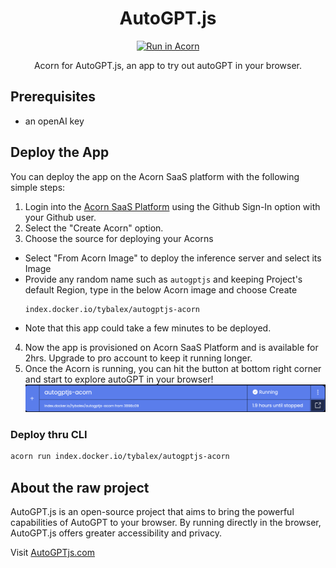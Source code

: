 
<div align="center">

# AutoGPT.js

[![Run in Acorn](https://beta.acorn.io/v1-ui/run/badge?image=index.docker.io+tybalex+autogptjs-acorn&ref=tybalex)](https://beta.acorn.io/run/index.docker.io/tybalex/autogptjs-acorn?ref=tybalex)

Acorn for AutoGPT.js, an app to try out autoGPT in your browser.

</div>

## Prerequisites

* an openAI key

## Deploy the App

You can deploy the app on the Acorn SaaS platform with the following simple steps:

1. Login into the [Acorn SaaS Platform](https://beta.acorn.io/) using the Github Sign-In option with your Github user.
2. Select the "Create Acorn" option.
3. Choose the source for deploying your Acorns
  * Select "From Acorn Image" to deploy the inference server and select its Image
  * Provide any random name such as `autogptjs` and keeping Project's default Region, type in the below Acorn image and choose Create 
    ```bash
    index.docker.io/tybalex/autogptjs-acorn
    ```
  * Note that this app could take a few minutes to be deployed.
4. Now the app is provisioned on Acorn SaaS Platform and is available for 2hrs. Upgrade to pro account to keep it running longer.
5. Once the Acorn is running, you can hit the button at bottom right corner and start to explore autoGPT in your browser! 
![link](usage.png)

### Deploy thru CLI

```bash
acorn run index.docker.io/tybalex/autogptjs-acorn
```


## About the raw project
AutoGPT.js is an open-source project that aims to bring the powerful capabilities of AutoGPT to your browser. By running directly in the browser, AutoGPT.js offers greater accessibility and privacy.

Visit [AutoGPTjs.com](https://autogptjs.com)